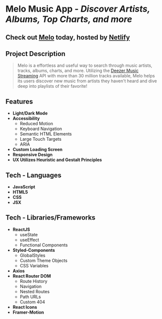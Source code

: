 # **Melo Music App** - *Discover Artists, Albums, Top Charts, and more*
## **Check out [Melo](url) today, hosted by [Netlify](https://www.netlify.com/)**

## **Project Description**
> Melo is a effortless and useful way to search through music artists, tracks, albums, charts, and more. Utilizing the [Deezer Music Streaming](https://www.deezer.com/us/) API with more than 30 million tracks available, Melo helps its users discover new music from artists they haven't heard and dive deep into playlists of their favorite!

<!-- Insert Screenshot -->

## **Features**
* **Light/Dark Mode**
* **Accessibility**
  * Reduced Motion
  * Keyboard Navigation
  * Semantic HTML Elements
  * Large Touch Targets
  * ARIA
* **Custom Loading Screen**
* **Responsive Design**
* **UX Utilizes Heuristic and Gestalt Principles**

## **Tech - Languages**
* **JavaScript**
* **HTML5**
* **CSS**
* **JSX**

## **Tech - Libraries/Frameworks**
* **ReactJS**
  * useState <!-- utilize Code Snip -->
  * useEffect <!-- utilize Code Snip -->
  * Functional Components
* **Styled-Components**
  * GlobalStyles
  * Custom Theme Objects
  * CSS Variables
* **Axios** <!-- Async Code Snip/ best practices -->
* **React Router DOM**
  * Route History
  * Navigation
  * Nested Routes
  * Path URLs
  * Custom 404
* **React Icons**
* **Framer-Motion**



